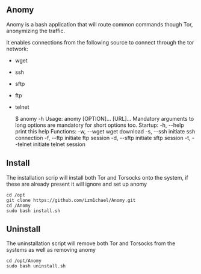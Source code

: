 
## Anomy
Anomy is a bash application that will route common commands though Tor, anonymizing the traffic. 

It enables connections from the following source to connect through the tor network:

 - wget
 - ssh
 - sftp
 - ftp
 - telnet 
  

    $ anomy -h
            Usage: anomy [OPTION]... [URL]...
            Mandatory arguments to long options are mandatory for short options too.
            Startup:
            -h,  --help                      print this help
            Functions:
            -w,  --wget                      wget download
            -s,  --ssh                       initiate ssh connection
            -f,  --ftp                       initiate ftp session
            -d,  --sftp                      initiate sftp session
            -t,  --telnet                    initiate telnet session

## Install
The installation scrip will install both Tor and Torsocks onto the system, if these are already present it will ignore and set up anomy

    cd /opt
    git clone https://github.com/izm1chael/Anomy.git
    cd /Anomy
    sudo bash install.sh

## Uninstall
The uninstallation script will remove both Tor and Torsocks from the systems as well as removing anomy

    cd /opt/Anomy
    sudo bash uninstall.sh
